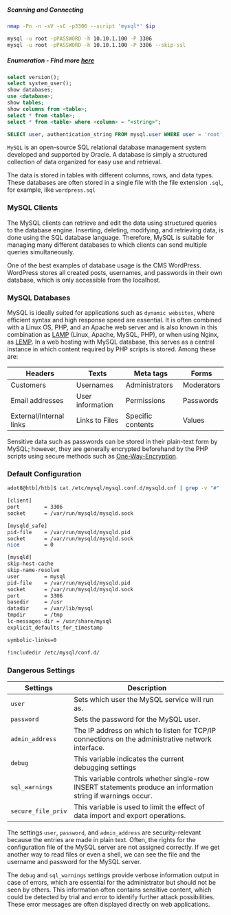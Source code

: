 ##### Scanning and Connecting
```bash
nmap -Pn -n -sV -sC -p3306 --script 'mysql*' $ip

mysql -u root -pPASSWORD -h 10.10.1.100 -P 3306
mysql -u root -pPASSWORD -h 10.10.1.100 -P 3306 --skip-ssl
```

##### Enumeration - Find more [here ](obsidian://open?vault=Penetration%20Testing&file=Web%20Applications%2FSQLi%2F~%20Intro)
```sql
select version();
select system_user();
show databases;
use <database>;
show tables;
show columns from <table>;
select * from <table>;
select * from <table> where <column> = "<string>";

SELECT user, authentication_string FROM mysql.user WHERE user = 'root';

```
`MySQL` is an open-source SQL relational database management system developed and supported by Oracle. A database is simply a structured collection of data organized for easy use and retrieval.

The data is stored in tables with different columns, rows, and data types. These databases are often stored in a single file with the file extension `.sql`, for example, like `wordpress.sql`

### MySQL Clients
The MySQL clients can retrieve and edit the data using structured queries to the database engine. Inserting, deleting, modifying, and retrieving data, is done using the SQL database language. Therefore, MySQL is suitable for managing many different databases to which clients can send multiple queries simultaneously.

One of the best examples of database usage is the CMS WordPress. WordPress stores all created posts, usernames, and passwords in their own database, which is only accessible from the localhost.

### MySQL Databases
MySQL is ideally suited for applications such as `dynamic websites`, where efficient syntax and high response speed are essential. It is often combined with a Linux OS, PHP, and an Apache web server and is also known in this combination as [LAMP](https://en.wikipedia.org/wiki/LAMP_(software_bundle)) (Linux, Apache, MySQL, PHP), or when using Nginx, as [LEMP](https://lemp.io/). In a web hosting with MySQL database, this serves as a central instance in which content required by PHP scripts is stored. Among these are:

| Headers                 | Texts            | Meta tags         | Forms      |
| ----------------------- | ---------------- | ----------------- | ---------- |
| Customers               | Usernames        | Administrators    | Moderators |
| Email addresses         | User information | Permissions       | Passwords  |
| External/Internal links | Links to Files   | Specific contents | Values     |

Sensitive data such as passwords can be stored in their plain-text form by MySQL; however, they are generally encrypted beforehand by the PHP scripts using secure methods such as [One-Way-Encryption](https://en.citizendium.org/wiki/One-way_encryption).

### Default Configuration
```bash
adot8@htb[/htb]$ cat /etc/mysql/mysql.conf.d/mysqld.cnf | grep -v "#" | sed -r '/^\s*$/d'

[client]
port		= 3306
socket		= /var/run/mysqld/mysqld.sock

[mysqld_safe]
pid-file	= /var/run/mysqld/mysqld.pid
socket		= /var/run/mysqld/mysqld.sock
nice		= 0

[mysqld]
skip-host-cache
skip-name-resolve
user		= mysql
pid-file	= /var/run/mysqld/mysqld.pid
socket		= /var/run/mysqld/mysqld.sock
port		= 3306
basedir		= /usr
datadir		= /var/lib/mysql
tmpdir		= /tmp
lc-messages-dir	= /usr/share/mysql
explicit_defaults_for_timestamp

symbolic-links=0

!includedir /etc/mysql/conf.d/
```

### Dangerous Settings
|**Settings**|**Description**|
|---|---|
|`user`|Sets which user the MySQL service will run as.|
|`password`|Sets the password for the MySQL user.|
|`admin_address`|The IP address on which to listen for TCP/IP connections on the administrative network interface.|
|`debug`|This variable indicates the current debugging settings|
|`sql_warnings`|This variable controls whether single-row INSERT statements produce an information string if warnings occur.|
|`secure_file_priv`|This variable is used to limit the effect of data import and export operations.|
The settings `user`, `password`, and `admin_address` are security-relevant because the entries are made in plain text. Often, the rights for the configuration file of the MySQL server are not assigned correctly. If we get another way to read files or even a shell, we can see the file and the username and password for the MySQL server.

The `debug` and `sql_warnings` settings provide verbose information output in case of errors, which are essential for the administrator but should not be seen by others. This information often contains sensitive content, which could be detected by trial and error to identify further attack possibilities. These error messages are often displayed directly on web applications.

